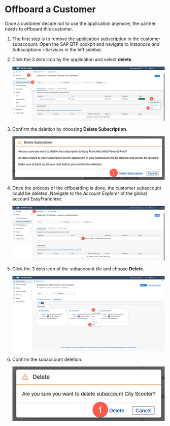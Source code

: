 # Offboard a Customer

Once a customer decide not to use the application anymore, the partner needs to offboard this customer.

1. The first step is to remove the application subscription in the customer subaccount. Open the SAP BTP cockpit and navigate to *Instances and Subscriptions* › *Services* in the left sidebar.

1. Click the 3 dots icon by the application and select **delete**.

   ![](images/delete-subscription-01.png)

1. Confirm the deletion by choosing **Delete Subscription**.

   ![](images/delete-subscription-02.png)

1. Once the process of the offboarding is done, the customer subaccount could be deleted. Navigate to the *Account Explorer* of the global account EasyFranchise.

   ![](images/delete-subscription-03.png)

1. Click the 3 dots icon of the subaccount tile and choose **Delete**.

   ![](images/delete-subaccount.png)

1. Confirm the subaccount deletion.

   ![](images/delete-subaccount-02.png)
